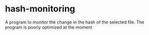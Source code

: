 # hash-monitoring
A program to monitor the change in the hash of the selected file.
The program is poorly optimized at the moment
